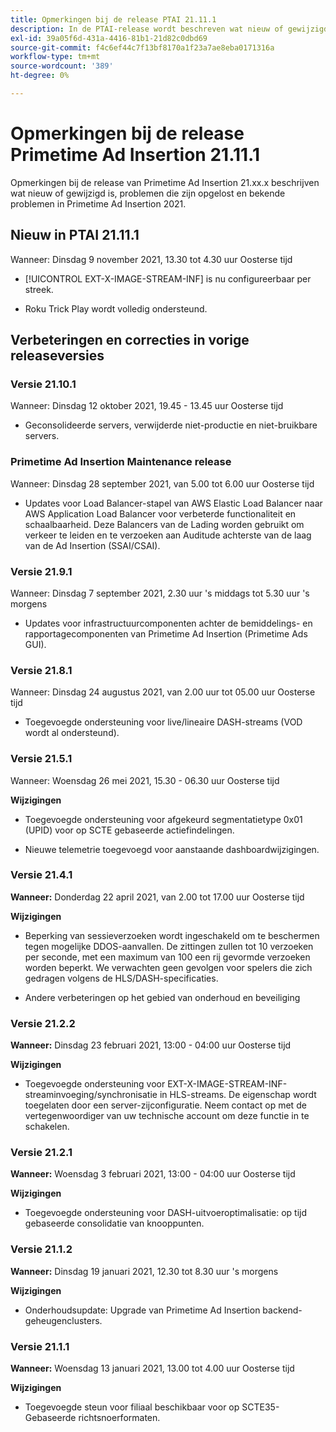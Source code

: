 ```yaml
---
title: Opmerkingen bij de release PTAI 21.11.1
description: In de PTAI-release wordt beschreven wat nieuw of gewijzigd is, wat de opgeloste en bekende problemen zijn in Primetime Ad Insertion in 2021.
exl-id: 39a05f6d-431a-4416-81b1-21d82c0dbd69
source-git-commit: f4c6ef44c7f13bf8170a1f23a7ae8eba0171316a
workflow-type: tm+mt
source-wordcount: '389'
ht-degree: 0%

---
```


# Opmerkingen bij de release Primetime Ad Insertion 21.11.1

Opmerkingen bij de release van Primetime Ad Insertion 21.xx.x beschrijven wat nieuw of gewijzigd is, problemen die zijn opgelost en bekende problemen in Primetime Ad Insertion 2021.

## Nieuw in PTAI 21.11.1

Wanneer: Dinsdag 9 november 2021, 13.30 tot 4.30 uur Oosterse tijd

* [!UICONTROL EXT-X-IMAGE-STREAM-INF] is nu configureerbaar per streek.

* Roku Trick Play wordt volledig ondersteund.

## Verbeteringen en correcties in vorige releaseversies

### Versie 21.10.1

Wanneer: Dinsdag 12 oktober 2021, 19.45 - 13.45 uur Oosterse tijd

* Geconsolideerde servers, verwijderde niet-productie en niet-bruikbare servers.

### Primetime Ad Insertion Maintenance release

Wanneer: Dinsdag 28 september 2021, van 5.00 tot 6.00 uur Oosterse tijd

* Updates voor Load Balancer-stapel van AWS Elastic Load Balancer naar AWS Application Load Balancer voor verbeterde functionaliteit en schaalbaarheid. Deze Balancers van de Lading worden gebruikt om verkeer te leiden en te verzoeken aan Auditude achterste van de laag van de Ad Insertion (SSAI/CSAI).

### Versie 21.9.1

Wanneer: Dinsdag 7 september 2021, 2.30 uur &#39;s middags tot 5.30 uur &#39;s morgens

* Updates voor infrastructuurcomponenten achter de bemiddelings- en rapportagecomponenten van Primetime Ad Insertion (Primetime Ads GUI).

### Versie 21.8.1

Wanneer: Dinsdag 24 augustus 2021, van 2.00 uur tot 05.00 uur Oosterse tijd

* Toegevoegde ondersteuning voor live/lineaire DASH-streams (VOD wordt al ondersteund).

### Versie 21.5.1

Wanneer: Woensdag 26 mei 2021, 15.30 - 06.30 uur Oosterse tijd

**Wijzigingen**

* Toegevoegde ondersteuning voor afgekeurd segmentatietype 0x01 (UPID) voor op SCTE gebaseerde actiefindelingen.

* Nieuwe telemetrie toegevoegd voor aanstaande dashboardwijzigingen.

### Versie 21.4.1

**Wanneer:** Donderdag 22 april 2021, van 2.00 tot 17.00 uur Oosterse tijd

**Wijzigingen**

* Beperking van sessieverzoeken wordt ingeschakeld om te beschermen tegen mogelijke DDOS-aanvallen. De zittingen zullen tot 10 verzoeken per seconde, met een maximum van 100 een rij gevormde verzoeken worden beperkt. We verwachten geen gevolgen voor spelers die zich gedragen volgens de HLS/DASH-specificaties.

* Andere verbeteringen op het gebied van onderhoud en beveiliging

### Versie 21.2.2

**Wanneer:** Dinsdag 23 februari 2021, 13:00 - 04:00 uur Oosterse tijd

**Wijzigingen**

* Toegevoegde ondersteuning voor EXT-X-IMAGE-STREAM-INF-streaminvoeging/synchronisatie in HLS-streams. De eigenschap wordt toegelaten door een server-zijconfiguratie. Neem contact op met de vertegenwoordiger van uw technische account om deze functie in te schakelen.

### Versie 21.2.1

**Wanneer:** Woensdag 3 februari 2021, 13:00 - 04:00 uur Oosterse tijd

**Wijzigingen**

* Toegevoegde ondersteuning voor DASH-uitvoeroptimalisatie: op tijd gebaseerde consolidatie van knooppunten.

### Versie 21.1.2

**Wanneer:** Dinsdag 19 januari 2021, 12.30 tot 8.30 uur &#39;s morgens

**Wijzigingen**

* Onderhoudsupdate: Upgrade van Primetime Ad Insertion backend-geheugenclusters.

### Versie 21.1.1

**Wanneer:** Woensdag 13 januari 2021, 13.00 tot 4.00 uur Oosterse tijd

**Wijzigingen**

* Toegevoegde steun voor filiaal beschikbaar voor op SCTE35-Gebaseerde richtsnoerformaten.
